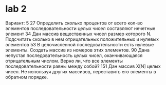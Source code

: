 # lab 2
Вариант: 5
27 Определить сколько процентов от всего кол-во элементов последовательности целых чисел составляют нечетные элемент
34 Дан массив вещественных чисел размер которого N.
Подсчитать сколько в нем отрицательных положительных и нулевых элементов
53 В целочисленной последовательности есть нулевые элементы.
Создать массив из номеров этих элементов.
90 Дана непустая последовательность целых чисел, оканчивающаяся отрицательным числом.
Верно ли, что все элементы последовательности равны между собой?
151 Дан массив X[N] целых чисел.
Не используя других массивов, переставить его элементы в обратном порядке.
